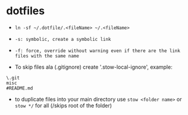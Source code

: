# dotfiles

- `ln -sf ~/.dotfile/.<fileName> ~/.<fileName>`
- `-s: symbolic, create a symbolic link`
- `-f: force, override without warning even if there are the link files with the same name`

- To skip files ala (.gitignore) create '.stow-local-ignore', example:
```text
\.git
misc
#README.md
```

- to duplicate files into your main directory use `stow <folder name>` or `stow */` for all (/skips root of the folder)

